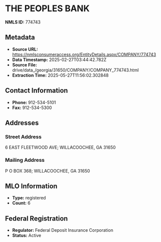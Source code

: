 # THE PEOPLES BANK

**NMLS ID:** 774743

## Metadata
- **Source URL:** https://nmlsconsumeraccess.org/EntityDetails.aspx/COMPANY/774743
- **Data Timestamp:** 2025-02-27T03:44:42.782Z
- **Source File:** drive/data_/georgia/31650/COMPANY/COMPANY_774743.html
- **Extraction Time:** 2025-05-27T11:56:02.302848

## Contact Information
- **Phone:** 912-534-5101
- **Fax:** 912-534-5300

## Addresses
### Street Address
6 EAST FLEETWOOD AVE; WILLACOOCHEE, GA 31650

### Mailing Address
P O BOX 368; WILLACOOCHEE, GA 31650

## MLO Information
- **Type:** registered
- **Count:** 6

## Federal Registration
- **Regulator:** Federal Deposit Insurance Corporation
- **Status:** Active
